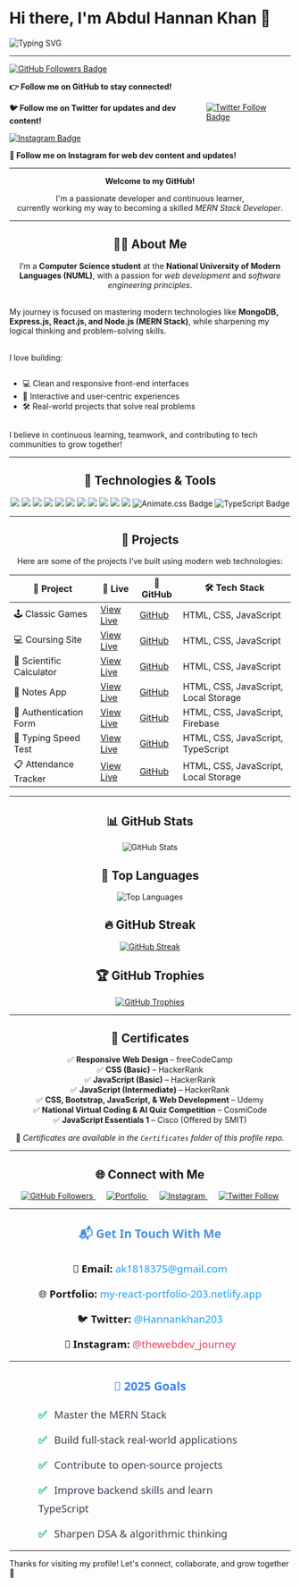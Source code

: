 <!-- Main Heading -->
<h1>Hi there, I'm Abdul Hannan Khan 👋</h1>

<p>
  <img src="https://readme-typing-svg.demolab.com?font=Fira+Code&size=22&pause=1000&center=true&vCenter=true&width=435&lines=Welcome+to+my+GitHub!;I'm+a+Frontend+Developer.;Learning+MERN+Stack+Development.;A+JavaScript+Enthusiast." alt="Typing SVG" />
</p>

---

<!-- GitHub Follow -->
<p>
  <a href="https://github.com/Hannankhan203" target="_blank">
    <img src="https://img.shields.io/github/followers/Hannankhan203?label=Follow&style=social" alt="GitHub Followers Badge" />
  </a>
</p>

<p>
  <strong>👉 Follow me on GitHub to stay connected!</strong>
</p>

<!-- [![LinkedIn](https://img.shields.io/badge/LinkedIn-Follow-blue?logo=linkedin&style=social)](https://www.linkedin.com/in/abdul-hannan-khan-bab1a7361/) -->

<!-- Twitter Follow -->
<p style="display: flex; justify-content: center">
  <strong>🐦 Follow me on Twitter for updates and dev content!</strong>
  <a href="https://x.com/Hannankhan203" target="_blank">
    <img src="https://img.shields.io/twitter/follow/Hannankhan203?style=social" alt="Twitter Follow Badge" />
  </a>
</p>

<!-- Instagram Follow -->
<p>
  <a href="https://www.instagram.com/thewebdev_journey/" target="_blank">
    <img src="https://img.shields.io/badge/Follow@thewebdev__journey-E4405F?style=for-the-badge&logo=instagram&logoColor=white" alt="Instagram Badge" />
  </a>
</p>

<p>
  <strong>📸 Follow me on Instagram for web dev content and updates!</strong>
</p>

---

<!-- Introduction -->
<p align="center">
  <strong>Welcome to my GitHub!</strong>
</p>

<p align="center">
  I'm a passionate developer and continuous learner,<br>
  currently working my way to becoming a skilled <em>MERN Stack Developer</em>.
</p>

---

<!-- About Section -->
<h2 align="center">👨‍💻 About Me</h2>

<!-- About Me -->
<p align="center">
  I’m a <strong>Computer Science student</strong> at the <strong>National University of Modern Languages (NUML)</strong>, with a passion for <em>web development</em> and <em>software engineering principles</em>.<br><br>
  
  My journey is focused on mastering modern technologies like <strong>MongoDB, Express.js, React.js, and Node.js (MERN Stack)</strong>, while sharpening my logical thinking and problem-solving skills.<br><br>
  
  I love building:<br>
  <ul style="display: inline-block; text-align: left;">
    <li>💻 Clean and responsive front-end interfaces</li>
    <li>🎯 Interactive and user-centric experiences</li>
    <li>🛠️ Real-world projects that solve real problems</li>
  </ul><br>
  
  I believe in continuous learning, teamwork, and contributing to tech communities to grow together!
</p>

---

<!-- Technologies and Tools -->
<h2 align="center">🔧 Technologies & Tools</h2>

<!-- Technologies and Tools Badges -->
<p align="center">
  <img src="https://img.shields.io/badge/JavaScript-F7DF1E?style=for-the-badge&logo=javascript&logoColor=black" />
  <img src="https://img.shields.io/badge/HTML5-E34F26?style=for-the-badge&logo=html5&logoColor=white" />
  <img src="https://img.shields.io/badge/CSS3-1572B6?style=for-the-badge&logo=css3&logoColor=white" />
  <img src="https://img.shields.io/badge/React-20232A?style=for-the-badge&logo=react&logoColor=61DAFB" />
  <img src="https://img.shields.io/badge/Bootstrap-7952B3?style=for-the-badge&logo=bootstrap&logoColor=white" />
  <img src="https://img.shields.io/badge/Git-F05032?style=for-the-badge&logo=git&logoColor=white" />
  <img src="https://img.shields.io/badge/GitHub-181717?style=for-the-badge&logo=github&logoColor=white" />
  <img src="https://img.shields.io/badge/VS%20Code-007ACC?style=for-the-badge&logo=visualstudiocode&logoColor=white" />
  <img src="https://img.shields.io/badge/Netlify-00C7B7?style=for-the-badge&logo=netlify&logoColor=white" />
  <img src="https://img.shields.io/badge/Firebase-FFCA28?style=for-the-badge&logo=firebase&logoColor=black" />
  <img src="https://img.shields.io/badge/GSAP-88CE02?style=for-the-badge&logo=greensock&logoColor=white" />
  <img src="https://img.shields.io/badge/Animate.css-FF69B4?style=for-the-badge&logo=css3&logoColor=white" alt="Animate.css Badge" />
  <img src="https://img.shields.io/badge/TypeScript-3178C6?style=for-the-badge&logo=typescript&logoColor=white" alt="TypeScript Badge" />
</p>

<!-- ![Node.js](https://img.shields.io/badge/-Node.js-339933?logo=node.js&logoColor=fff) -->
<!-- [![Bitbucket](https://img.shields.io/badge/Bitbucket-Visit-0052CC?logo=bitbucket&logoColor=white)](https://bitbucket.org/yourusername/) -->

---

<!-- Projects Section -->
<h2 align="center">📘 Projects</h2>

<!-- Projects Table -->
<p align="center">
  Here are some of the projects I’ve built using modern web technologies:
</p>

<div align="center">

<table>
  <thead>
    <tr>
      <th>📌 Project</th>
      <th>🔗 Live</th>
      <th>📁 GitHub</th>
      <th>🛠️ Tech Stack</th>
    </tr>
  </thead>
  <tbody>
    <tr>
      <td>🕹️ Classic Games</td>
      <td><a href="https://hannankhan203.github.io/Classic-Games/" target="_blank">View Live</a></td>
      <td><a href="https://github.com/Hannankhan203/Games" target="_blank">GitHub</a></td>
      <td>HTML, CSS, JavaScript</td>
    </tr>
    <tr>
      <td>💻 Coursing Site</td>
      <td><a href="https://hannankhan203.github.io/Coursing-Site/" target="_blank">View Live</a></td>
      <td><a href="https://github.com/Hannankhan203/Coursing-Site" target="_blank">GitHub</a></td>
      <td>HTML, CSS, JavaScript</td>
    </tr>
    <tr>
      <td>🧮 Scientific Calculator</td>
      <td><a href="https://hannankhan203.github.io/Scientific-Calculator/" target="_blank">View Live</a></td>
      <td><a href="https://github.com/Hannankhan203/Scientific-Calculator" target="_blank">GitHub</a></td>
      <td>HTML, CSS, JavaScript</td>
    </tr>
    <tr>
      <td>📓 Notes App</td>
      <td><a href="https://hannankhan203.github.io/Notes/" target="_blank">View Live</a></td>
      <td><a href="https://github.com/Hannankhan203/Notes" target="_blank">GitHub</a></td>
      <td>HTML, CSS, JavaScript, Local Storage</td>
    </tr>
    <tr>
      <td>🔐 Authentication Form</td>
      <td><a href="https://authentication-form-203.netlify.app/" target="_blank">View Live</a></td>
      <td><a href="https://github.com/Hannankhan203/Authentication-Form" target="_blank">GitHub</a></td>
      <td>HTML, CSS, JavaScript, Firebase</td>
    </tr>
    <tr>
      <td>🧠 Typing Speed Test</td>
      <td><a href="https://hannankhan203.github.io/Typing-Speed-Test/" target="_blank">View Live</a></td>
      <td><a href="https://github.com/Hannankhan203/Typing-Speed-Test.git" target="_blank">GitHub</a></td>
      <td>HTML, CSS, JavaScript, TypeScript</td>
    </tr>
    <tr>
  <td>📋 Attendance Tracker</td>
  <td><a href="https://hannankhan203.github.io/Attendance-Tracker/" target="_blank">View Live</a></td>
  <td><a href="https://github.com/Hannankhan203/Attendance-Tracker" target="_blank">GitHub</a></td>
  <td>HTML, CSS, JavaScript, Local Storage</td>
</tr>
  </tbody>
</table>

</div>

---

<!-- GitHub Stats -->
<h2 align="center">📊 GitHub Stats</h2>

<p align="center">
  <img src="https://github-readme-stats.vercel.app/api?username=Hannankhan203&show_icons=true&theme=radical&hide_border=false&rank_icon=github&include_all_commits=true&custom_title=Hannan's%20GitHub%20Stats" alt="GitHub Stats" />
</p>

<!-- Top Languages -->
<h2 align="center">🧠 Top Languages</h2>

<p align="center">
  <img src="https://github-readme-stats.vercel.app/api/top-langs/?username=Hannankhan203&layout=compact&theme=radical&hide_border=false&langs_count=6" alt="Top Languages" />
</p>

<!-- GitHub Streak -->
<h2 align="center">🔥 GitHub Streak</h2>

<p align="center">
  <a href="https://git.io/streak-stats" target="_blank">
    <img src="https://github-readme-streak-stats.herokuapp.com/?user=Hannankhan203&theme=radical&hide_border=false" alt="GitHub Streak" />
  </a>
</p>

<!-- GitHub Trophies -->
<h2 align="center">🏆 GitHub Trophies</h2>

<p align="center">
  <a href="https://github.com/ryo-ma/github-profile-trophy" target="_blank">
    <img 
      src="https://github-profile-trophy.vercel.app/?username=Hannankhan203&theme=algolia&no-frame=true&margin-w=15&margin-h=15" 
      alt="GitHub Trophies" 
    />
  </a>
</p>

<!-- ![Profile Views](https://komarev.com/ghpvc/?username=Hannankhan203&label=Profile%20views&color=0e75b6&style=flat) -->

---

<!-- Certificates -->
<h2 align="center">🏅 Certificates</h2>

<p align="center">
  ✅ <strong>Responsive Web Design</strong> – freeCodeCamp <br />
  ✅ <strong>CSS (Basic)</strong> – HackerRank <br />
  ✅ <strong>JavaScript (Basic)</strong> – HackerRank <br />
  ✅ <strong>JavaScript (Intermediate)</strong> – HackerRank <br />
  ✅ <strong>CSS, Bootstrap, JavaScript, & Web Development</strong> – Udemy <br />
  ✅ <strong>National Virtual Coding & AI Quiz Competition</strong> – CosmiCode <br />
  ✅ <strong>JavaScript Essentials 1</strong> – Cisco (Offered by SMIT)
</p>

<p align="center">
  📁 <em>Certificates are available in the <code>Certificates</code> folder of this profile repo.</em>
</p>

---

<!-- Connect With Me -->
<h2 align="center">🌐 Connect with Me</h2>

<p align="center" style="margin-top: 1em;">
  <a href="https://github.com/Hannankhan203" target="_blank" style="margin: 0 10px;">
    <img src="https://img.shields.io/github/followers/Hannankhan203?label=GitHub%20Followers&style=flat-square&logo=github&logoColor=white" alt="GitHub Followers" />
  </a>
  <a href="https://hannankhannn.netlify.app/" target="_blank" style="margin: 0 10px;">
    <img src="https://img.shields.io/badge/Portfolio-000000?style=flat-square&logo=firefox&logoColor=white" alt="Portfolio" />
  </a>
  <a href="https://www.instagram.com/thewebdev_journey/" target="_blank" style="margin: 0 10px;">
    <img src="https://img.shields.io/badge/Instagram-E4405F?style=flat-square&logo=instagram&logoColor=white" alt="Instagram" />
  </a>
  <a href="https://x.com/Hannankhan203" target="_blank" style="margin: 0 10px;">
    <img src="https://img.shields.io/twitter/follow/Hannankhan203?style=flat-square&logo=twitter&logoColor=white" alt="Twitter Follow" />
  </a>
</p>

<!-- [![LinkedIn](https://img.shields.io/badge/-LinkedIn-blue?logo=linkedin&logoColor=white)](https://www.linkedin.com/in/abdul-hannan-khan-bab1a7361/) -->

---

<h2 align="center" style="font-weight: 700; color: #4A90E2; margin-bottom: 25px; font-family: 'Segoe UI', Tahoma, Geneva, Verdana, sans-serif;">
  📬 Get In Touch With Me
</h2>

<div style="text-align:center; font-size: 1.15rem; line-height: 1.8; font-family: 'Segoe UI', Tahoma, Geneva, Verdana, sans-serif; max-width: 400px; margin: 0 auto;">
  <p style="margin: 12px 0;">
    📧 <strong>Email:</strong> 
    <a href="mailto:ak1818375@gmail.com" style="color:#1DA1F2; text-decoration:none; transition: color 0.3s ease;" onmouseover="this.style.color='#0d8ddb'" onmouseout="this.style.color='#1DA1F2'">
      ak1818375@gmail.com
    </a>
  </p>
  
  <p style="margin: 12px 0;">
    🌐 <strong>Portfolio:</strong> 
    <a href="https://my-react-portfolio-203.netlify.app/" target="_blank" style="color:#1DA1F2; text-decoration:none; transition: color 0.3s ease;" onmouseover="this.style.color='#0d8ddb'" onmouseout="this.style.color='#1DA1F2'">
      my-react-portfolio-203.netlify.app
    </a>
  </p>
  
  <p style="margin: 12px 0;">
    🐦 <strong>Twitter:</strong> 
    <a href="https://x.com/Hannankhan203" target="_blank" style="color:#1DA1F2; text-decoration:none; transition: color 0.3s ease;" onmouseover="this.style.color='#0d8ddb'" onmouseout="this.style.color='#1DA1F2'">
      @Hannankhan203
    </a>
  </p>
  
  <p style="margin: 12px 0;">
    📸 <strong>Instagram:</strong> 
    <a href="https://www.instagram.com/thewebdev_journey/" target="_blank" style="color:#E4405F; text-decoration:none; transition: color 0.3s ease;" onmouseover="this.style.color='#b32e48'" onmouseout="this.style.color='#E4405F'">
      @thewebdev_journey
    </a>
  </p>
</div>

<!-- - **💼 LinkedIn**: [linkedin.com/in/abdul-hannan-khan-16b358358](https://www.linkedin.com/in/abdul-hannan-khan-bab1a7361)   -->

---

<h2 align="center" style="color:#3b82f6; font-weight: 700; font-family: 'Segoe UI', Tahoma, Geneva, Verdana, sans-serif; margin-bottom: 20px;">
  🎯 2025 Goals
</h2>

<ul style="list-style: none; padding: 0; max-width: 400px; margin: 0 auto; font-family: 'Segoe UI', Tahoma, Geneva, Verdana, sans-serif; font-size: 1.15rem; line-height: 1.8; color: #374151;">
  <li style="margin-bottom: 12px;">
    <span style="color: #10b981; font-weight: 700; margin-right: 8px;">✅</span> Master the MERN Stack
  </li>
  <li style="margin-bottom: 12px;">
    <span style="color: #10b981; font-weight: 700; margin-right: 8px;">✅</span> Build full-stack real-world applications
  </li>
  <li style="margin-bottom: 12px;">
    <span style="color: #10b981; font-weight: 700; margin-right: 8px;">✅</span> Contribute to open-source projects
  </li>
  <li style="margin-bottom: 12px;">
    <span style="color: #10b981; font-weight: 700; margin-right: 8px;">✅</span> Improve backend skills and learn TypeScript
  </li>
  <li>
    <span style="color: #10b981; font-weight: 700; margin-right: 8px;">✅</span> Sharpen DSA & algorithmic thinking
  </li>
</ul>

---

Thanks for visiting my profile! Let's connect, collaborate, and grow together 🚀

